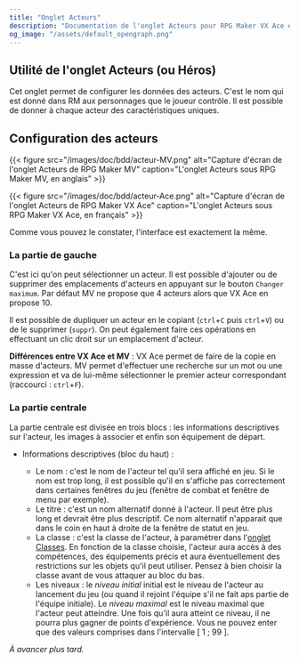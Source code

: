 ```yaml
---
title: "Onglet Acteurs"
description: "Documentation de l'onglet Acteurs pour RPG Maker VX Ace et MV."
og_image: "/assets/default_opengraph.png"
---
```


## Utilité de l'onglet Acteurs (ou Héros)

Cet onglet permet de configurer les données des acteurs. C'est le nom qui est donné dans RM aux personnages que le joueur contrôle. Il est possible de donner à chaque acteur des caractéristiques uniques.

## Configuration des acteurs

{{< figure src="/images/doc/bdd/acteur-MV.png" alt="Capture d'écran de l'onglet Acteurs de RPG Maker MV" caption="L'onglet Acteurs sous RPG Maker MV, en anglais" >}}

{{< figure src="/images/doc/bdd/acteur-Ace.png" alt="Capture d'écran de l'onglet Acteurs de RPG Maker VX Ace" caption="L'onglet Acteurs sous RPG Maker VX Ace, en français" >}}

Comme vous pouvez le constater, l'interface est exactement la même. 

### La partie de gauche

C'est ici qu'on peut sélectionner un acteur. Il est possible d'ajouter ou de supprimer des emplacements d'acteurs en appuyant sur le bouton `Changer maximum`. Par défaut MV ne propose que 4 acteurs alors que VX Ace en propose 10.

Il est possible de dupliquer un acteur en le copiant (`ctrl`+`C` puis `ctrl`+`V`) ou de le supprimer (`suppr`). On peut également faire ces opérations en effectuant un clic droit sur un emplacement d'acteur.

**Différences entre VX Ace et MV** : VX Ace permet de faire de la copie en masse d'acteurs. MV permet d'effectuer une recherche sur un mot ou une expression et va de lui-même sélectionner le premier acteur correspondant (raccourci : `ctrl`+`F`).

### La partie centrale

La partie centrale est divisée en trois blocs : les informations descriptives sur l'acteur, les images à associer et enfin son équipement de départ.

* Informations descriptives (bloc du haut) :

    * Le nom : c'est le nom de l'acteur tel qu'il sera affiché en jeu. Si le nom est trop long, il est possible qu'il en s'affiche pas correctement dans certaines fenêtres du jeu (fenêtre de combat et fenêtre de menu par exemple).
    * Le titre : c'est un nom alternatif donné à l'acteur. Il peut être plus long et devrait être plus descriptif. Ce nom alternatif n'apparait que dans le coin en haut à droite de la fenêtre de statut en jeu.
    * La classe : c'est la classe de l'acteur, à paramétrer dans l'[onglet Classes](). En fonction de la classe choisie, l'acteur aura accès à des compétences, des équipements précis et aura éventuellement des restrictions sur les objets qu'il peut utiliser. Pensez à bien choisir la classe avant de vous attaquer au bloc du bas.
    * Les niveaux : le *niveau initial* initial est le niveau de l'acteur au lancement du jeu (ou quand il rejoint l'équipe s'il ne fait aps partie de l'équipe initiale). Le *niveau maximal* est le niveau maximal que l'acteur peut atteindre. Une fois qu'il aura atteint ce niveau, il ne pourra plus gagner de points d'expérience. Vous ne pouvez enter que des valeurs comprises dans l'intervalle \[ 1 ; 99 \].

*À avancer plus tard.*
